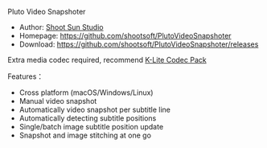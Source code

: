 Pluto Video Snapshoter

- Author: [Shoot Sun Studio](https://shootsoft.net)
- Homepage: https://github.com/shootsoft/PlutoVideoSnapshoter
- Download: https://github.com/shootsoft/PlutoVideoSnapshoter/releases

Extra media codec required, recommend [K-Lite Codec Pack](http://www.codecguide.com/download_kl.htm)

Features：

- Cross platform (macOS/Windows/Linux)
- Manual video snapshot
- Automatically video snapshot per subtitle line
- Automatically detecting subtitle positions
- Single/batch image subtitle position update 
- Snapshot and image stitching at one go

